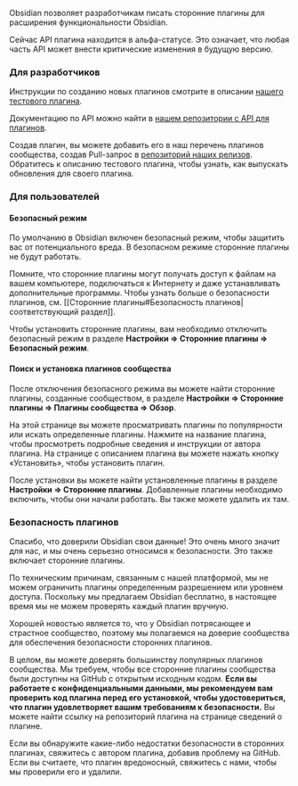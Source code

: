 Obsidian позволяет разработчикам писать сторонние плагины для расширения функциональности Obsidian.

Сейчас API плагина находится в альфа-статусе. Это означает, что любая часть API может внести критические изменения в будущую версию.

### Для разработчиков

Инструкции по созданию новых плагинов смотрите в описании [нашего тестового плагина](https://github.com/obsidianmd/obsidian-sample-plugin).

Документацию по API можно найти в [нашем репозитории с API для плагинов](https://github.com/obsidianmd/obsidian-api).

Создав плагин, вы можете добавить его в наш перечень плагинов сообщества, создав Pull-запрос в [репозиторий наших релизов](https://github.com/obsidianmd/obsidian-releases). Обратитесь к описанию тестового плагина, чтобы узнать, как выпускать обновления для своего плагина.

### Для пользователей 

#### Безопасный режим

По умолчанию в Obsidian включен безопасный режим, чтобы защитить вас от потенциального вреда. В безопасном режиме сторонние плагины не будут работать.

Помните, что сторонние плагины могут получать доступ к файлам на вашем компьютере, подключаться к Интернету и даже устанавливать дополнительные программы. Чтобы узнать больше о безопасности плагинов, см. [[Сторонние плагины#Безопасность плагинов|соответствующий раздел]].

Чтобы установить сторонние плагины, вам необходимо отключить безопасный режим в разделе **Настройки => Сторонние плагины => Безопасный режим**.

#### Поиск и установка плагинов сообщества

После отключения безопасного режима вы можете найти сторонние плагины, созданные сообществом, в разделе **Настройки => Сторонние плагины => Плагины сообщества => Обзор**.

На этой странице вы можете просматривать плагины по популярности или искать определенные плагины. Нажмите на название плагина, чтобы просмотреть подробные сведения и инструкции от автора плагина. На странице с описанием плагина вы можете нажать кнопку «Установить», чтобы установить плагин.

После установки вы можете найти установленные плагины в разделе **Настройки => Сторонние плагины**. Добавленные плагины необходимо включить, чтобы они начали работать. Вы также можете удалить их там.

### Безопасность плагинов

Спасибо, что доверили Obsidian свои данные! Это очень много значит для нас, и мы очень серьезно относимся к безопасности. Это также включает сторонние плагины.

По техническим причинам, связанным с нашей платформой, мы не можем ограничить плагины определенным разрешением или уровнем доступа. Поскольку мы предлагаем Obsidian бесплатно, в настоящее время мы не можем проверять каждый плагин вручную.

Хорошей новостью является то, что у Obsidian потрясающее и страстное сообщество, поэтому мы полагаемся на доверие сообщества для обеспечения безопасности сторонних плагинов.

В целом, вы можете доверять большинству популярных плагинов сообщества. Мы требуем, чтобы все сторонние плагины сообщества были доступны на GitHub с открытым исходным кодом. **Если вы работаете с конфиденциальными данными, мы рекомендуем вам проверить код плагина перед его установкой, чтобы удостовериться, что плагин удовлетворяет вашим требованиям к безопасности.** Вы можете найти ссылку на репозиторий плагина на странице сведений о плагине.

Если вы обнаружите какие-либо недостатки безопасности в сторонних плагинах, свяжитесь с автором плагина, добавив проблему на GitHub. Если вы считаете, что плагин вредоносный, свяжитесь с нами, чтобы мы проверили его и удалили.